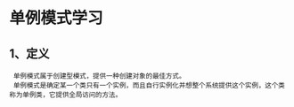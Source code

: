 # 单例模式学习


## 1、定义
     单例模式属于创建型模式，提供一种创建对象的最佳方式。
     单例模式是确定某一个类只有一个实例，而且自行实例化并想整个系统提供这个实例，这个类称为单例类，它提供全局访问的方法。

